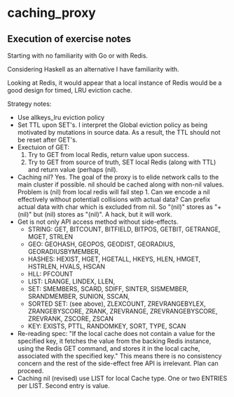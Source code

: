 # caching_proxy

## Execution of exercise notes
Starting with no familiarity with Go or with Redis. 

Considering Haskell as an alternative I have familiarity with.

Looking at Redis, it would appear that a local instance of Redis would be a good design for timed, LRU eviction cache.

Strategy notes:
* Use allkeys_lru eviction policy
* Set TTL upon SET's. I interpret the Global eviction policy as being motivated by mutations in source data. As a result, the TTL should not be reset after GET's.
* Exectuion of GET:
  1. Try to GET from local Redis, return value upon success.
  2. Try to GET from source of truth, SET local Redis (along with TTL) and return value (perhaps (nil).
* Caching nil? Yes. The goal of the proxy is to elide network calls to the main cluster if possible. nil should be cached along with non-nil values. Problem is (nil) from local redis will fail step 1. Can we encode a nil effectively without potentiall collisions with actual data? Can prefix actual data with char which is excluded from nil.  So "(nil)" stores as "+(nil)" but (nil) stores as "(nil)". A hack, but it will work.
* Get is not only API access method without side-effects.
  * STRING: GET, BITCOUNT, BITFIELD, BITPOS, GETBIT, GETRANGE, MGET, STRLEN
  * GEO: GEOHASH, GEOPOS, GEODIST, GEORADIUS, GEORADIUSBYMEMBER,
  * HASHES: HEXIST, HGET, HGETALL, HKEYS, HLEN, HMGET, HSTRLEN, HVALS, HSCAN
  * HLL: PFCOUNT
  * LIST: LRANGE, LINDEX, LLEN, 
  * SET: SMEMBERS, SCARD, SDIFF, SINTER, SISMEMBER, SRANDMEMBER, SUNION, SSCAN,
  * SORTED SET: (see above), ZLEXCOUNT, ZREVRANGEBYLEX, ZRANGEBYSCORE, ZRANK, ZREVRANGE, ZREVRANGEBYSCORE, ZREVRANK, ZSCORE, ZSCAN
  * KEY: EXISTS, PTTL, RANDOMKEY, SORT, TYPE, SCAN
* Re-reading spec: "If the local cache
does not contain a value for the specified key, it fetches the value from the backing
Redis instance, using the Redis GET command, and stores it in the local cache,
associated with the specified key." This means there is no consistency concern and the rest of the side-effect free API is irrelevant. Plan can proceed.
* Caching nil (revised) use LIST for local Cache type. One or two ENTRIES per LIST. Second entry is value. 
